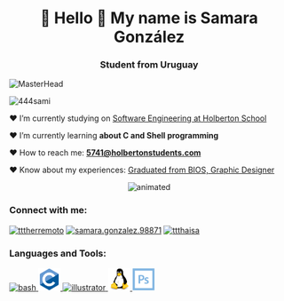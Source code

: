 <h1 align="center">🌸 Hello 🌸 My name is Samara González</h1>
<h3 align="center">Student from Uruguay</h3>

![MasterHead](https://i.pinimg.com/originals/39/51/34/395134fcfcbbf6f6875a68491c48ee41.jpg)

<p align="left"> <img src="https://komarev.com/ghpvc/?username=444sami&label=Profile%20views&color=0e75b6&style=flat" alt="444sami" /> </p>

♥︎ I’m currently studying on [Software Engineering at Holberton School](https://holbertonschool.uy/)

♥︎ I’m currently learning **about C and Shell programming**

♥︎ How to reach me: **5741@holbertonstudents.com**

♥︎ Know about my experiences: [Graduated from BIOS, Graphic Designer](https://www.biosportal.com/)

<p align="center">
  <img src="https://media.tenor.com/L4TD4MWFy40AAAAi/kirby.gif.gif" alt="animated" />
</p>

<h3 align="left">Connect with me:</h3>
<p align="left">
<a href="https://twitter.com/tttherremoto" target="blank"><img align="center" src="https://raw.githubusercontent.com/rahuldkjain/github-profile-readme-generator/master/src/images/icons/Social/twitter.svg" alt="tttherremoto" height="30" width="40" /></a>
<a href="https://fb.com/samara.gonzalez.98871" target="blank"><img align="center" src="https://raw.githubusercontent.com/rahuldkjain/github-profile-readme-generator/master/src/images/icons/Social/facebook.svg" alt="samara.gonzalez.98871" height="30" width="40" /></a>
<a href="https://instagram.com/ttthaisa" target="blank"><img align="center" src="https://raw.githubusercontent.com/rahuldkjain/github-profile-readme-generator/master/src/images/icons/Social/instagram.svg" alt="ttthaisa" height="30" width="40" /></a>
</p>

<h3 align="left">Languages and Tools:</h3>
<p align="left"> <a href="https://www.gnu.org/software/bash/" target="_blank" rel="noreferrer"> <img src="https://www.vectorlogo.zone/logos/gnu_bash/gnu_bash-icon.svg" alt="bash" width="40" height="40"/> </a> <a href="https://www.cprogramming.com/" target="_blank" rel="noreferrer"> <img src="https://raw.githubusercontent.com/devicons/devicon/master/icons/c/c-original.svg" alt="c" width="40" height="40"/> </a> <a href="https://www.adobe.com/in/products/illustrator.html" target="_blank" rel="noreferrer"> <img src="https://www.vectorlogo.zone/logos/adobe_illustrator/adobe_illustrator-icon.svg" alt="illustrator" width="40" height="40"/> </a> <a href="https://www.linux.org/" target="_blank" rel="noreferrer"> <img src="https://raw.githubusercontent.com/devicons/devicon/master/icons/linux/linux-original.svg" alt="linux" width="40" height="40"/> </a> <a href="https://www.photoshop.com/en" target="_blank" rel="noreferrer"> <img src="https://raw.githubusercontent.com/devicons/devicon/master/icons/photoshop/photoshop-line.svg" alt="photoshop" width="40" height="40"/> </a> </p>
